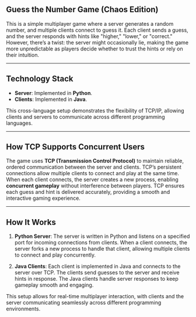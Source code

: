 ## Guess the Number Game (Chaos Edition)

This is a simple multiplayer game where a server generates a random number, and multiple clients connect to guess it. Each client sends a guess, and the server responds with hints like "higher," "lower," or "correct." However, there’s a twist: the server might occasionally lie, making the game more unpredictable as players decide whether to trust the hints or rely on their intuition.

---

## Technology Stack

- **Server**: Implemented in **Python**.
- **Clients**: Implemented in **Java**.

This cross-language setup demonstrates the flexibility of TCP/IP, allowing clients and servers to communicate across different programming languages.

---

## How TCP Supports Concurrent Users

The game uses **TCP (Transmission Control Protocol)** to maintain reliable, ordered communication between the server and clients. TCP’s persistent connections allow multiple clients to connect and play at the same time. When each client connects, the server creates a new process, enabling **concurrent gameplay** without interference between players. TCP ensures each guess and hint is delivered accurately, providing a smooth and interactive gaming experience.

---

## How It Works

1. **Python Server**: The server is written in Python and listens on a specified port for incoming connections from clients. When a client connects, the server forks a new process to handle that client, allowing multiple clients to connect and play concurrently.

2. **Java Clients**: Each client is implemented in Java and connects to the server over TCP. The clients send guesses to the server and receive hints in response. The Java clients handle server responses to keep gameplay smooth and engaging.

This setup allows for real-time multiplayer interaction, with clients and the server communicating seamlessly across different programming environments.
